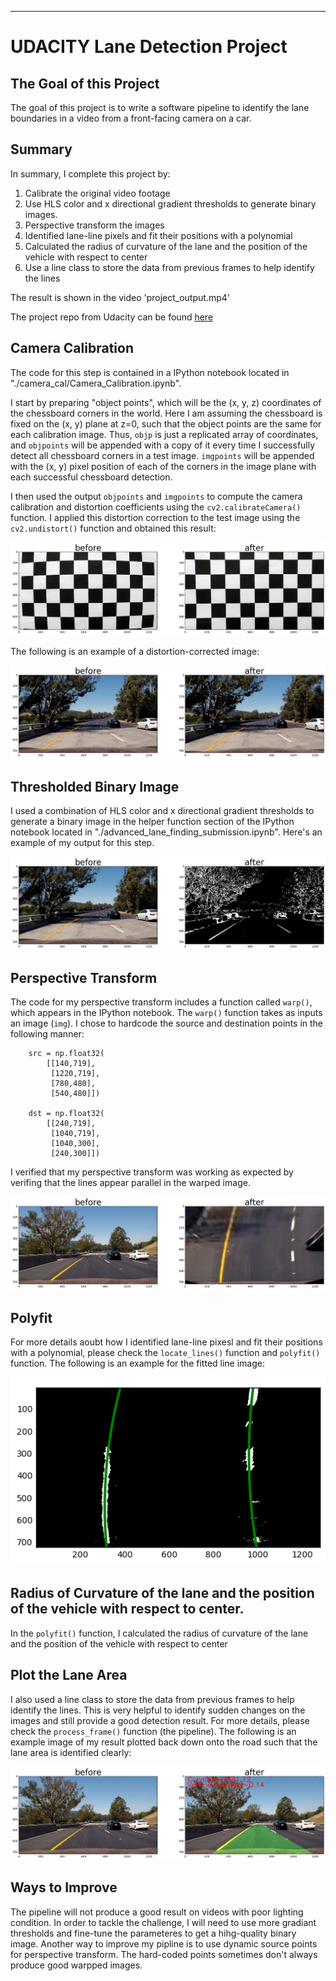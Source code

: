 
[//]: # (Image References)

[image1]: ./camera_cal/chessboard_undistorted.png "Undistorted Chessboard"
[image2]: ./camera_cal/test_img_undistorted.png "undistorted test image"
[image3]: ./test_img_binary.png "Binary Example"
[image4]: ./test_img_warped.png "Warp Example"
[image5]: ./test_img_polyfit.png "Fit Visual"
[image6]: ./test_img_output.png "Output"
[video1]: ./project_video.mp4 "Video"

---
# UDACITY Lane Detection Project

## The Goal of this Project

The goal of this project is to write a software pipeline to identify the lane boundaries in a video from a front-facing camera on a car.

## Summary

In summary, I complete this project by:

1. Calibrate the original video footage
2. Use HLS color and x directional gradient thresholds to generate binary images.
3. Perspective transform the images
4. Identified lane-line pixels and fit their positions with a polynomial
5. Calculated the radius of curvature of the lane and the position of the vehicle with respect to center
6. Use a line class to store the data from previous frames to help identify the lines

The result is shown in the video 'project_output.mp4'

The project repo from Udacity can be found [here](https://github.com/udacity/CarND-Advanced-Lane-Lines)

## Camera Calibration

The code for this step is contained in a IPython notebook located in "./camera_cal/Camera_Calibration.ipynb".  

I start by preparing "object points", which will be the (x, y, z) coordinates of the chessboard corners in the world. Here I am assuming the chessboard is fixed on the (x, y) plane at z=0, such that the object points are the same for each calibration image.  Thus, `objp` is just a replicated array of coordinates, and `objpoints` will be appended with a copy of it every time I successfully detect all chessboard corners in a test image.  `imgpoints` will be appended with the (x, y) pixel position of each of the corners in the image plane with each successful chessboard detection.  

I then used the output `objpoints` and `imgpoints` to compute the camera calibration and distortion coefficients using the `cv2.calibrateCamera()` function.  I applied this distortion correction to the test image using the `cv2.undistort()` function and obtained this result: 

![alt text][image1]

The following is an example of a distortion-corrected image:

![alt text][image2]

## Thresholded Binary Image 

I used a combination of HLS color and x directional gradient thresholds to generate a binary image in the helper function section of the IPython notebook located in "./advanced_lane_finding_submission.ipynb".  Here's an example of my output for this step.  

![alt text][image3]

## Perspective Transform

The code for my perspective transform includes a function called `warp()`, which appears in the IPython notebook.  The `warp()` function takes as inputs an image (`img`).  I chose to hardcode the source and destination points in the following manner:

```
    src = np.float32(
        [[140,719],
         [1220,719],
         [780,480],
         [540,480]])
    
    dst = np.float32(
        [[240,719],
         [1040,719],
         [1040,300],
         [240,300]])

```

I verified that my perspective transform was working as expected by verifing that the lines appear parallel in the warped image.

![alt text][image4]

## Polyfit

For more details aoubt how I identified lane-line pixesl and fit their positions with a polynomial, please check the `locate_lines()` function and `polyfit()` function. The following is an example for the fitted line image:

![alt text][image5]

## Radius of Curvature of the lane and the position of the vehicle with respect to center.

In the `polyfit()` function, I calculated the radius of curvature of the lane and the position of the vehicle with respect to center 

## Plot the Lane Area 

I also used a line class to store the data from previous frames to help identify the lines. This is very helpful to identify sudden changes on the images and still provide a good detection result. For more details, please check the `process_frame()` function (the pipeline). The following is an example image of my result plotted back down onto the road such that the lane area is identified clearly:

![alt text][image6]

## Ways to Improve

The pipeline will not produce a good result on videos with poor lighting condition. In order to tackle the challenge, I will need to use more gradiant thresholds and fine-tune the parameteres to get a hihg-quality binary image. Another way to improve my pipline is to use dynamic source points for perspective transform. The hard-coded points sometimes don't always produce good warpped images. 
